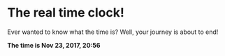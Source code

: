 # The real time clock!

Ever wanted to know what the time is? Well, your journey is about to end!

**The time is Nov 23, 2017, 20:56**